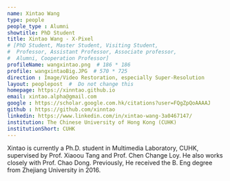```yaml
---
name: Xintao Wang
type: people
people_type : Alumni
showtitle: PhD Student
title: Xintao Wang - X-Pixel
# [PhD Student, Master Student, Visiting Student,
#  Professor, Assistant Professor, Associate professor,
#  Alumni, Cooperation Professor]
profileName: wangxintao.png  # 186 * 186
profile: wangxintaoBig.JPG  # 570 * 725
direction : Image/Video Restoration, especially Super-Resolution
layout: peoplepost  #  Do not change this
homepage: https://xinntao.github.io
email: xintao.alpha@gmail.com
google : https://scholar.google.com.hk/citations?user=FQgZpQoAAAAJ
github : https://github.com/xinntao
linkedin: https://www.linkedin.com/in/xintao-wang-3a0467147/
institution: The Chinese University of Hong Kong (CUHK)
institutionShort: CUHK
---
```


Xintao is currently a Ph.D. student in Multimedia Laboratory, CUHK, supervised by Prof. Xiaoou Tang and Prof. Chen Change Loy. He also works closely with Prof. Chao Dong. Previously, He received the B. Eng degree from Zhejiang University in 2016.
